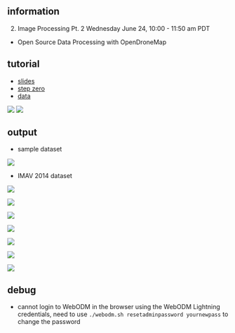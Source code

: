 ## information

2. Image Processing Pt. 2 Wednesday June 24, 10:00 - 11:50 am PDT
- Open Source Data Processing with OpenDroneMap

## tutorial

- [slides](https://drive.google.com/file/d/1D5et0f2i2TQhAEvURhvU6yRTs6wUc_CY/view)
- [step zero](https://docs.google.com/document/d/1q-OE1AbtCObimw8VFbbW6jG0Fvh49BmONglXt4xBUNc/edit)
- [data](https://github.com/coreysnipes/drone_dataset_brighton_beach)

![](assets/34fb5db3.png)
![](assets/15da7e12.png)

## output

- sample dataset  

![](assets/207ec6dd.png)

- IMAV 2014 dataset

![](assets/69631eb8.png)

![](assets/e27fdd6b.png)

![](assets/a218e3bf.png)

![](assets/3fd2cce5.png)

![](assets/155c5d22.png)

![](assets/f4cd6e8c.png)

![](assets/209d5ca2.png)

## debug

- cannot login to WebODM in the browser using the WebODM Lightning credentials, need to use `./webodm.sh resetadminpassword yournewpass` to change the password
